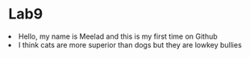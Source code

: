# Lab9
<li>Hello, my name is Meelad and this is my first time on Github</li>
<li>I think cats are more superior than dogs but they are lowkey bullies</li>
<ol>
